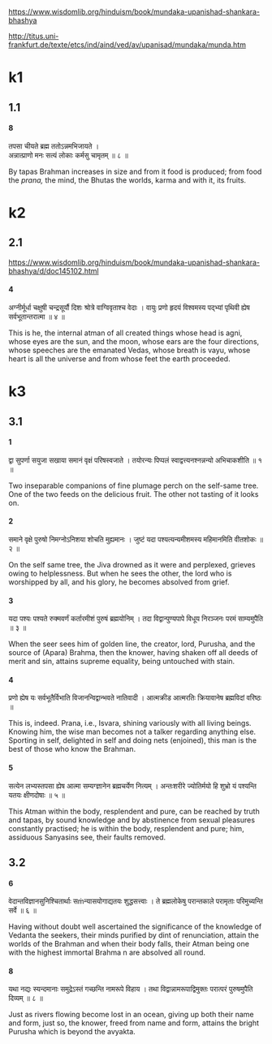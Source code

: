 
https://www.wisdomlib.org/hinduism/book/mundaka-upanishad-shankara-bhashya

http://titus.uni-frankfurt.de/texte/etcs/ind/aind/ved/av/upanisad/mundaka/munda.htm
# k1
## 1.1
#### 8
तपसा चीयते ब्रह्म ततोऽन्नमभिजायते ।  
अन्नात्प्राणो मनः सत्यं लोकाः कर्मसु चामृतम् ॥ ८ ॥

By tapas Brahman increases in size and from it food is produced; from food the _prana,_ the mind, the Bhutas the worlds, karma and with it, its fruits.
# k2
## 2.1
https://www.wisdomlib.org/hinduism/book/mundaka-upanishad-shankara-bhashya/d/doc145102.html

#### 4
अग्नीर्मूर्धा चक्षुषी चन्द्रसूर्यौ दिशः श्रोत्रे वाग्विवृताश्च वेदाः ।
वायुः प्रणो हृदयं विश्वमस्य पद्भ्यां पृथिवी ह्येष सर्वभूतान्तरात्मा ॥ ४ ॥

This is he, the internal atman of all created things whose head is agni, whose eyes are the sun, and the moon, whose ears are the four directions, whose speeches are the emanated Vedas, whose breath is vayu, whose heart is all the universe and from whose feet the earth proceeded.
# k3
## 3.1
#### 1
द्वा सुपर्णा सयुजा सखाया समानं वृक्षं परिषस्वजाते ।
तयोरन्यः पिप्पलं स्वाद्वत्त्यनश्नन्नन्यो अभिचाकशीति ॥ १ ॥

Two inseparable companions of fine plumage perch on the self-same tree. One of the two feeds on the delicious fruit. The other not tasting of it looks on.
#### 2
समाने वृक्षे पुरुषो निमग्नोऽनिशया शोचति मुह्यमानः ।
जुष्टं यदा पश्यत्यन्यमीशमस्य महिमानमिति वीतशोकः ॥ २ ॥

On the self same tree, the Jiva drowned as it were and perplexed, grieves owing to helplessness. But when he sees the other, the lord who is worshipped by all, and his glory, he becomes absolved from grief.

#### 3
यदा पश्यः पश्यते रुक्मवर्णं कर्तारमीशं पुरुषं ब्रह्मयोनिम् ।
तदा विद्वान्पुण्यपापे विधूय निरञ्जनः परमं साम्यमुपैति ॥ ३ ॥

When the seer sees him of golden line, the creator, lord, Purusha, and the source of (Apara) Brahma, then the knower, having shaken off all deeds of merit and sin, attains supreme equality, being untouched with stain.
#### 4
प्रणो ह्येष यः सर्वभूतैर्विभाति विजानन्विद्वान्भवते नातिवादी ।
आत्मक्रीड आत्मरतिः क्रियावानेष ब्रह्मविदां वरिष्ठः ॥

This is, indeed. Prana, i.e., Isvara, shining variously with all living beings. Knowing him, the wise man becomes not a talker regarding anything else. Sporting in self, delighted in self and doing nets (enjoined), this man is the best of those who know the Brahman.
#### 5
सत्येन लभ्यस्तपसा ह्येष आत्मा सम्यग्ज्ञानेन ब्रह्मचर्येण नित्यम् ।
अन्तःशरीरे ज्योतिर्मयो हि शुभ्रो यं पश्यन्ति यतयः क्षीणदोषाः ॥ ५ ॥

This Atman within the body, resplendent and pure, can be reached by truth and tapas, by sound knowledge and by abstinence from sexual pleasures constantly practised; he is within the body, resplendent and pure; him, assiduous Sanyasins see, their faults removed.
## 3.2
#### 6
वेदान्तविज्ञानसुनिश्चितार्थाः सṁन्यासयोगाद्यतयः शुद्धसत्त्वाः ।
ते ब्रह्मलोकेषु परान्तकाले परामृताः परिमुच्यन्ति सर्वे ॥ ६ ॥

Having without doubt well ascertained the significance of the knowledge of Vedanta the seekers, their minds purified by dint of renunciation, attain the worlds of the Brahman and when their body falls, their Atman being one with the highest immortal Brahma n are absolved all round.
#### 8
यथा नद्यः स्यन्दमानाः समुद्रेऽस्तं गच्छन्ति नामरूपे विहाय ।
तथा विद्वान्नामरूपाद्विमुक्तः परात्परं पुरुषमुपैति दिव्यम् ॥ ८ ॥

Just as rivers flowing become lost in an ocean, giving up both their name and form, just so, the knower, freed from name and form, attains the bright Purusha which is beyond the avyakta.


